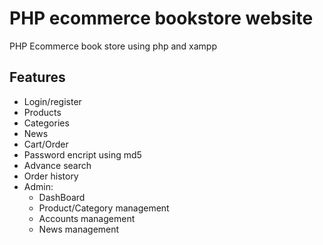 # PHP ecommerce bookstore website

PHP Ecommerce book store using php and xampp

## Features
- Login/register 
- Products
- Categories
- News 
- Cart/Order
- Password encript using md5
- Advance search
- Order history
- Admin:
  - DashBoard
  - Product/Category management
  - Accounts management
  - News management
